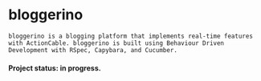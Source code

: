 # bloggerino

    bloggerino is a blogging platform that implements real-time features with ActionCable. bloggerino is built using Behaviour Driven Development with RSpec, Capybara, and Cucumber.

#### Project status: in progress.
